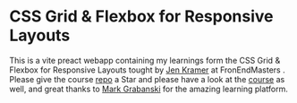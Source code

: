 # CSS Grid & Flexbox for Responsive Layouts 

This is a vite preact webapp containing my learnings form the CSS Grid & Flexbox for Responsive Layouts tought by [Jen Kramer](https://github.com/jen4web) at FronEndMasters . Please give the course [repo](https://github.com/FrontendMasters/grid-flexbox-v2/tree/main) a Star and please have a look at the [course](https://frontendmasters.com/courses/css-grid-flexbox-v2/) as well, and great thanks to [Mark Grabanski](https://github.com/1Marc) for the amazing learning platform.
